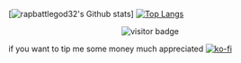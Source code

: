 [![rapbattlegod32's Github stats](https://github-readme-stats.vercel.app/api?username=rapbattlegod32)]
[![Top Langs](https://github-readme-stats.vercel.app/api/top-langs/?username=rapbattlegod32&layout=compact&theme=algolia&show_icons=true)](https://github.com/rapbattlegod32)
<p  align="center">
<img src="https://visitor-badge.laobi.icu/badge?page_id=rapbattlegod32.rapbattlegod32" alt="visitor badge"/>       
</p>

if you want to tip me some money much appreciated
[![ko-fi](https://ko-fi.com/img/githubbutton_sm.svg)](https://ko-fi.com/Q5Q6732ES)
